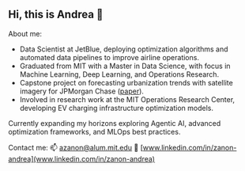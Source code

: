 ## Hi, this is Andrea 👋

About me:

- Data Scientist at JetBlue, deploying optimization algorithms and automated data pipelines to improve airline operations.
- Graduated from MIT with a Master in Data Science, with focus in Machine Learning, Deep Learning, and Operations Research.
- Capstone project on forecasting urbanization trends with satellite imagery for JPMorgan Chase ([paper](https://ieeexplore.ieee.org/document/10887251)).
- Involved in research work at the MIT Operations Research Center, developing EV charging infrastructure optimization models.

Currently expanding my horizons exploring Agentic AI, advanced optimization frameworks, and MLOps best practices.

Contact me: 📫 [azanon@alum.mit.edu](mailto:azanon@alum.mit.edu)  🔗 [www.linkedin.com/in/zanon-andrea](www.linkedin.com/in/zanon-andrea)


<!--
**azanon00/azanon00** is a ✨ _special_ ✨ repository because its `README.md` (this file) appears on your GitHub profile.

Here are some ideas to get you started:

- 🔭 I’m currently working on ...
- 🌱 I’m currently learning ...
- 👯 I’m looking to collaborate on ...
- 🤔 I’m looking for help with ...
- 💬 Ask me about ...
- 📫 How to reach me: ...
- 😄 Pronouns: ...
- ⚡ Fun fact: ...
-->
